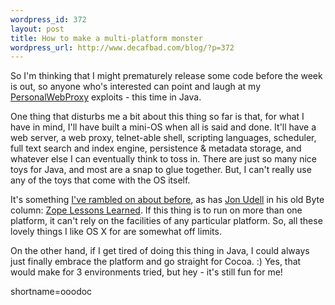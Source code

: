 ```yaml
--- 
wordpress_id: 372
layout: post
title: How to make a multi-platform monster
wordpress_url: http://www.decafbad.com/blog/?p=372
---
```

<p>So I'm thinking that I might prematurely release some code before the week is out, so anyone who's interested can point and laugh at my <a href="http://www.decafbad.com/twiki/bin/view/Main/PersonalWebProxy">PersonalWebProxy</a> exploits - this time in Java.</p>
<p>One thing that disturbs me a bit about this thing so far is that, for what I have in mind, I'll have built a mini-OS when all is said and done.  It'll have a web server, a web proxy, telnet-able shell, scripting languages, scheduler, full text search and index engine, persistence &amp; metadata storage, and whatever else I can eventually think to toss in.  There are just so many nice toys for Java, and most are a snap to glue together.  But, I can't really use any of the toys that come with the OS itself.</p>
<p>It's something <a href="http://www.decafbad.com/news_archives/000092.phtml#000092" target="_top">I've rambled on about before</a>, as has <a href="http://udell.roninhouse.com/" target="_top">Jon Udell</a> in his old Byte column: <a href="http://udell.roninhouse.com/bytecols/2002-04-10.html" target="_top">Zope Lessons Learned</a>.  If this thing is to run on more than one platform, it can't rely on the facilities of any particular platform.  So, all these lovely things I like OS X for are somewhat off limits.</p>
<p>On the other hand, if I get tired of doing this thing in Java, I could always just finally embrace the platform and go straight for Cocoa.  :)  Yes, that would make for 3 environments tried, but hey - it's still fun for me!</p>
<!--more-->
shortname=ooodoc
